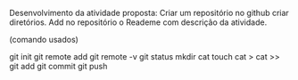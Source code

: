 Desenvolvimento da atividade proposta:
Criar um repositório no github
criar diretórios.
Add no repositório o Reademe com descrição da atividade. 


(comando usados)

git init
git remote add
git remote -v
git status
mkdir
cat
touch
cat >
cat  >>
git add
git commit 
git push
